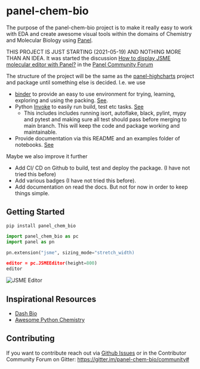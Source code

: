 # panel-chem-bio

The purpose of the panel-chem-bio project is to make it really easy to work with EDA and create awesome visual tools within the domains of Chemistry and Molecular Biology using [Panel](https://panel.holoviz.org).

THIS PROJECT IS JUST STARTING (2021-05-19) AND NOTHING MORE THAN AN IDEA. It was started the discussion [How to display JSME molecular editor with Panel?](https://discourse.holoviz.org/t/how-to-display-jsme-molecular-editor-with-panel/2306/12) in the [Panel Community Forum](https://discourse.holoviz.org/)

The structure of the project will be the same as the [panel-highcharts](https://github.com/marcskovmadsen/panel-highcharts) project and package until something else is decided. I.e. we use

- [binder](https://mybinder.org/) to provide an easy to use environment for trying, learning, exploring and using the packing. [See](https://github.com/MarcSkovMadsen/panel-highcharts/tree/main/binder).
- Python [Invoke](http://www.pyinvoke.org/) to easily run build, test etc tasks. [See](https://github.com/MarcSkovMadsen/panel-highcharts/tree/main/tasks)
    - This includes includes running isort, autoflake, black, pylint, mypy and pytest and making sure all test should pass before merging to main branch. This will keep the code and package working and maintainable.
- Provide documentation via this README and an examples folder of notebooks. [See](https://github.com/MarcSkovMadsen/panel-highcharts/tree/main/examples)

Maybe we also improve it further

- Add CI/ CD on Github to build, test and deploy the package. (I have not tried this before)
- Add various badges (I have not tried this before).
- Add documentation on read the docs. But not for now in order to keep things simple.

## Getting Started

`pip install panel_chem_bio`

```python
import panel_chem_bio as pc
import panel as pn

pn.extension("jsme", sizing_mode="stretch_width)

editor = pc.JSMEEditor(height=800)
editor
```

![JSME Editor](https://upload.wikimedia.org/wikipedia/commons/thumb/4/48/JMEEditor2008-2.png/300px-JMEEditor2008-2.png)

## Inspirational Resources

- [Dash Bio](https://dash.plotly.com/dash-bio)
- [Awesome Python Chemistry](https://github.com/lmmentel/awesome-python-chemistry)

## Contributing

If you want to contribute reach out via [Github Issues](https://github.com/MarcSkovMadsen/panel-chem-bio/issues) or in the Contributor Community Forum on Gitter: https://gitter.im/panel-chem-bio/community#
